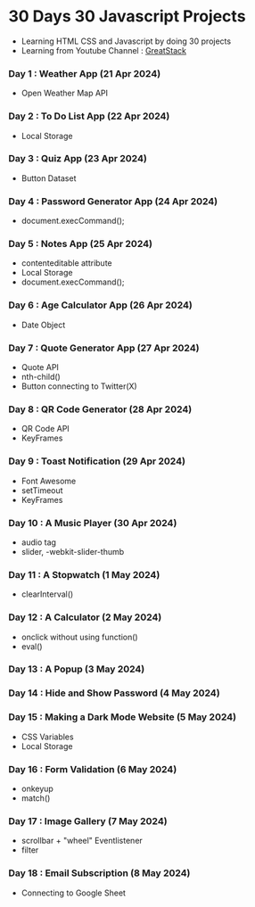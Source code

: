 # 30 Days 30 Javascript Projects
- Learning HTML CSS and Javascript by doing 30 projects
- Learning from Youtube Channel : [GreatStack](https://youtube.com/playlist?list=PLjwm_8O3suyOgDS_Z8AWbbq3zpCmR-WE9&si=u6LPuvPygklrtoL8)

### Day 1 : Weather App (21 Apr 2024)
- Open Weather Map API

### Day 2 : To Do List App (22 Apr 2024)
- Local Storage

### Day 3 : Quiz App (23 Apr 2024)
- Button Dataset

### Day 4 : Password Generator App (24 Apr 2024)
- document.execCommand();

### Day 5 : Notes App (25 Apr 2024)
- contenteditable attribute
- Local Storage
- document.execCommand();

### Day 6 : Age Calculator App (26 Apr 2024)
- Date Object

### Day 7 : Quote Generator App (27 Apr 2024)
- Quote API
- nth-child()
- Button connecting to Twitter(X)

### Day 8 : QR Code Generator (28 Apr 2024)
- QR Code API
- KeyFrames

### Day 9 : Toast Notification (29 Apr 2024)
- Font Awesome
- setTimeout
- KeyFrames

### Day 10 : A Music Player (30 Apr 2024)
- audio tag
- slider, -webkit-slider-thumb

### Day 11 : A Stopwatch (1 May 2024)
- clearInterval()

### Day 12 : A Calculator (2 May 2024)
- onclick without using function()
- eval()

### Day 13 : A Popup (3 May 2024)

### Day 14 : Hide and Show Password (4 May 2024)

### Day 15 : Making a Dark Mode Website (5 May 2024)
- CSS Variables
- Local Storage

### Day 16 : Form Validation (6 May 2024)
- onkeyup
- match()

### Day 17 : Image Gallery (7 May 2024)
- scrollbar + "wheel" Eventlistener
- filter

### Day 18 : Email Subscription (8 May 2024)
- Connecting to Google Sheet 